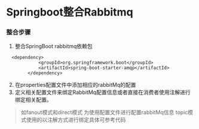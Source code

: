 # Springboot整合Rabbitmq

### 整合步骤
1.  整合SpringBoot rabbitmq依赖包
~~~shell script
  <dependency>
            <groupId>org.springframework.boot</groupId>
            <artifactId>spring-boot-starter-amqp</artifactId>
        </dependency>
~~~

2. 在properties配置文件中添加相应的rabbitMq的配置
3. 定义相关配置文件来绑定RabbitMq配置信息或者直接在消费者使用注解进行绑定相关配置。
> 如fanout模式和direct模式 为使用配置文件进行配置rabbitMq信息
> topic模式使用的以注解方式进行绑定具体可参考代码